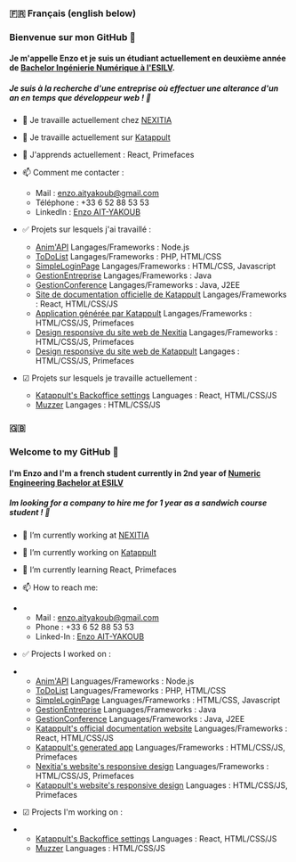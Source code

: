 ### 🇫🇷 Français (english below)

### Bienvenue sur mon GitHub 👋

#### Je m'appelle Enzo et je suis un étudiant actuellement en deuxième année de [Bachelor Ingénierie Numérique à l'ESILV](https://www.esilv.fr/formations/bachelor-ingenierie-numerique/).

##### Je suis à la recherche d'une entreprise où effectuer une alterance d'un an en temps que développeur web ! 🥪

- 🔭 Je travaille actuellement chez [NEXITIA](http://www.nexitia.com)
- 📄 Je travaille actuellement sur [Katappult](http://www.katappult.cloud)
- 🌱 J'apprends actuellement : React, Primefaces
- 📫 Comment me contacter :
  - Mail : enzo.aityakoub@gmail.com
  - Téléphone : +33 6 52 88 53 53
  - LinkedIn : [Enzo AIT-YAKOUB](https://fr.linkedin.com/in/enzo-ait-yakoub-a19254231)
- ✅ Projets sur lesquels j'ai travaillé :
  - [Anim'API](https://github.com/Enzoait/ProjetNodeJS) Langages/Frameworks : Node.js
  - [ToDoList](https://github.com/Enzoait/ToDoList) Langages/Frameworks : PHP, HTML/CSS
  - [SimpleLoginPage](https://github.com/Enzoait/simpleloginpage) Langages/Frameworks : HTML/CSS, Javascript
  - [GestionEntreprise](https://github.com/Enzoait/ToDoList) Langages/Frameworks : Java
  - [GestionConference](https://github.com/Enzoait/ToDoList) Langages/Frameworks : Java, J2EE
  - [Site de documentation officielle de Katappult](http://docs.katappult.technology/docs/Accueil) Langages/Frameworks : React, HTML/CSS/JS
  - [Application générée par Katappult](https://github.com/katappult/default-template) Langages/Frameworks : HTML/CSS/JS, Primefaces
  - [Design responsive du site web de Nexitia](http://www.nexitia.com/) Langages/Frameworks : HTML/CSS/JS, Primefaces
  - [Design responsive du site web de Katappult](http://www.katappult.cloud) Langages : HTML/CSS/JS, Primefaces

- ☑ Projets sur lesquels je travaille actuellement :
  - [Katappult's Backoffice settings](http://www.katappult.cloud) Languages : React, HTML/CSS/JS
  - [Muzzer](https://www.github.com) Langages : HTML/CSS/JS

### 🇬🇧 

### Welcome to my GitHub 👋

#### I'm Enzo and I'm a french student currently in 2nd year of [Numeric Engineering Bachelor at ESILV](https://www.esilv.fr/formations/bachelor-ingenierie-numerique/)

##### Im looking for a company to hire me for 1 year as a sandwich course student ! 🥪

- 🔭 I’m currently working at [NEXITIA](http://www.nexitia.com)
- 📄 I’m currently working on [Katappult](http://www.katappult.cloud)
- 🌱 I’m currently learning React, Primefaces
- 📫 How to reach me: 
- - Mail : enzo.aityakoub@gmail.com
  - Phone : +33 6 52 88 53 53
  - Linked-In : [Enzo AIT-YAKOUB](https://fr.linkedin.com/in/enzo-ait-yakoub-a19254231)
- ✅ Projects I worked on :
- - [Anim'API](https://github.com/Enzoait/ProjetNodeJS) Languages/Frameworks : Node.js
  - [ToDoList](https://github.com/Enzoait/ToDoList) Languages/Frameworks : PHP, HTML/CSS
  - [SimpleLoginPage](https://github.com/Enzoait/simpleloginpage) Languages/Frameworks : HTML/CSS, Javascript
  - [GestionEntreprise](https://github.com/Enzoait/ToDoList) Languages/Frameworks : Java
  - [GestionConference](https://github.com/Enzoait/ToDoList) Languages/Frameworks : Java, J2EE
  - [Katappult's official documentation website](http://docs.katappult.technology/docs/Accueil) Languages/Frameworks : React, HTML/CSS/JS
  - [Katappult's generated app](https://github.com/katappult/default-template) Languages/Frameworks : HTML/CSS/JS, Primefaces
  - [Nexitia's website's responsive design](http://www.nexitia.com/) Languages/Frameworks : HTML/CSS/JS, Primefaces
  - [Katappult's website's responsive design](http://www.katappult.cloud) Languages : HTML/CSS/JS, Primefaces

- ☑ Projects I'm working on :
- - [Katappult's Backoffice settings](http://www.katappult.cloud) Languages : React, HTML/CSS/JS
  - [Muzzer](https://www.github.com) Languages : HTML/CSS/JS


